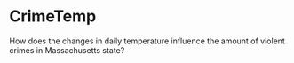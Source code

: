 # CrimeTemp
How does the changes in daily temperature influence the amount of violent crimes in Massachusetts state?
